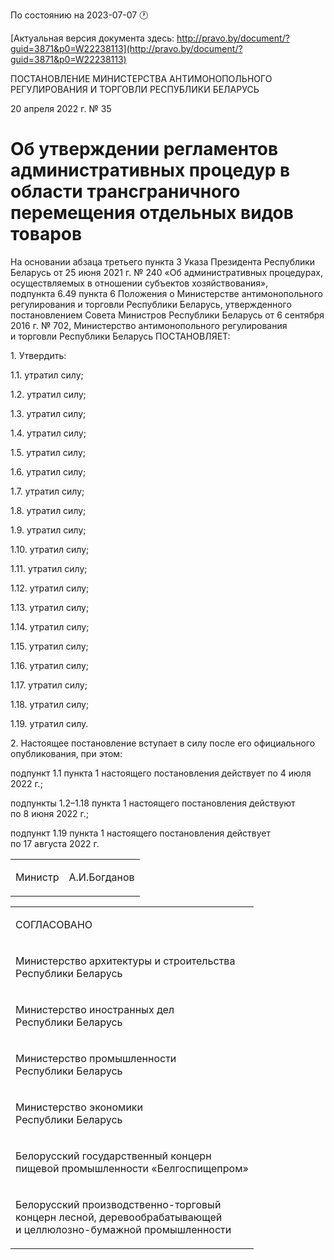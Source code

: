По состоянию на 2023-07-07 &#x1F550;

[Актуальная версия документа здесь: http://pravo.by/document/?guid=3871&p0=W22238113](http://pravo.by/document/?guid=3871&p0=W22238113)

<p>ПОСТАНОВЛЕНИЕ МИНИСТЕРСТВА АНТИМОНОПОЛЬНОГО РЕГУЛИРОВАНИЯ И ТОРГОВЛИ РЕСПУБЛИКИ БЕЛАРУСЬ</p>
<p>20 апреля 2022 г. № 35</p>
<h1>Об утверждении регламентов административных процедур в области трансграничного перемещения отдельных видов товаров</h1>
<p>На основании абзаца третьего пункта 3 Указа Президента Республики Беларусь от 25 июня 2021 г. № 240 «Об административных процедурах, осуществляемых в отношении субъектов хозяйствования», подпункта 6.49 пункта 6 Положения о Министерстве антимонопольного регулирования и торговли Республики Беларусь, утвержденного постановлением Совета Министров Республики Беларусь от 6 сентября 2016 г. № 702, Министерство антимонопольного регулирования и торговли Республики Беларусь ПОСТАНОВЛЯЕТ:</p>
<p>1. Утвердить:</p>
<p>1.1. утратил силу;</p>
<p>1.2. утратил силу;</p>
<p>1.3. утратил силу;</p>
<p>1.4. утратил силу;</p>
<p>1.5. утратил силу;</p>
<p>1.6. утратил силу;</p>
<p>1.7. утратил силу;</p>
<p>1.8. утратил силу;</p>
<p>1.9. утратил силу;</p>
<p>1.10. утратил силу;</p>
<p>1.11. утратил силу;</p>
<p>1.12. утратил силу;</p>
<p>1.13. утратил силу;</p>
<p>1.14. утратил силу;</p>
<p>1.15. утратил силу;</p>
<p>1.16. утратил силу;</p>
<p>1.17. утратил силу;</p>
<p>1.18. утратил силу;</p>
<p>1.19. утратил силу.</p>
<p>2. Настоящее постановление вступает в силу после его официального опубликования, при этом:</p>
<p>подпункт 1.1 пункта 1 настоящего постановления действует по 4 июля 2022 г.;</p>
<p>подпункты 1.2–1.18 пункта 1 настоящего постановления действуют по 8 июня 2022 г.;</p>
<p>подпункт 1.19 пункта 1 настоящего постановления действует по 17 августа 2022 г.</p>
<p></p>
<table><tr>
<td><p>Министр</p></td>
<td><p>А.И.Богданов</p></td>
</tr></table>
<p></p>
<table>
<tr><td><p>СОГЛАСОВАНО</p></td></tr>
<tr><td><p>Министерство архитектуры и строительства <br>Республики Беларусь</p></td></tr>
<tr><td><p>Министерство иностранных дел<br>Республики Беларусь</p></td></tr>
<tr><td><p>Министерство промышленности<br>Республики Беларусь</p></td></tr>
<tr><td><p>Министерство экономики<br>Республики Беларусь</p></td></tr>
<tr><td><p>Белорусский государственный концерн <br>пищевой промышленности «Белгоспищепром»</p></td></tr>
<tr><td><p>Белорусский производственно-торговый <br>концерн лесной, деревообрабатывающей <br>и целлюлозно-бумажной промышленности</p></td></tr>
</table>
<p></p>